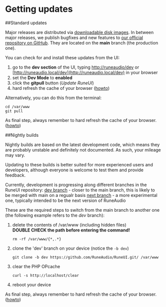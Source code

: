 # Getting updates

##Standard updates

Major releases are distributed via [downloadable disk images](http://www.runeaudio.com/download/). In between major releases, we publish bugfixes and new features to [our official repository on GitHub](https://github.com/RuneAudio/RuneUI). They are located on the **main** branch (the production one). 

You can check for and install these updates from the UI:

 1. go to the **dev section** of the UI, typing [http://runeaudio/dev](http://runeaudio/dev) or [http://runeaudio.local/dev](http://runeaudio.local/dev) in your browser
 2. set the **Dev Mode** to **enabled**
 3. click the **gitpull** button (*Update RuneUI*)
 4. hard refresh the cache of your browser ([howto](http://www.refreshyourcache.com/en/cache/))

Alternatively, you can do this from the terminal:

    cd /var/www
    git pull

As final step, always remember to hard refresh the cache of your browser. ([howto](http://www.refreshyourcache.com/en/cache/))

##Nightly builds

Nightly builds are based on the latest development code, which means they are probably unstable and definitely not documented. As such, your mileage may vary.

Updating to these builds is better suited for more experienced users and developers, although everyone is welcome to test them and provide feedback.

Currently, development is progressing along different branches in the RuneUI repository:
[dev branch](https://github.com/RuneAudio/RuneUI/tree/dev) - closer to the main branch, this is likely to be merged with main on a regualr basis
[next branch](https://github.com/RuneAudio/RuneUI/tree/next) - a more experimental one, typically intended to be the next version of RuneAudio

These are the required steps to switch from the main branch to another one (the following example refers to the *dev* branch):

 1. delete the contents of /var/www (including hidden files)   
 **DOUBLE CHECK the path before entering the command!**

    `rm -rf /var/www/{*,.*}`

 2. clone the 'dev' branch on your device (notice the `-b dev`)

    `git clone -b dev https://github.com/RuneAudio/RuneUI.git/ /var/www`

 3. clear the PHP OPcache
 
    `curl -s http://localhost/clear`
 
 4. reboot your device
 
 As final step, always remember to hard refresh the cache of your browser. ([howto](http://www.refreshyourcache.com/en/cache/))
